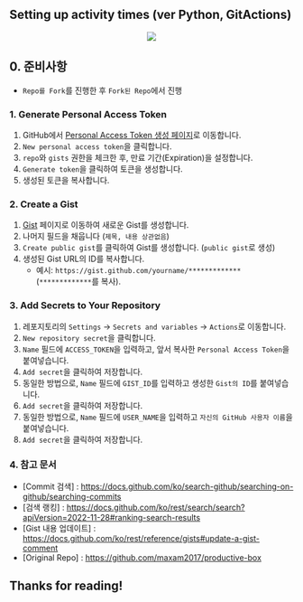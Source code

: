 ## Setting up activity times (ver Python, GitActions)

<div align='center'>
<img src='https://raw.githubusercontent.com/pozuhtuhv/service_ACTIVITY_TIMES/main/sample.png'>
</div>

## 0. 준비사항
- `Repo를 Fork`를 진행한 후 `Fork된 Repo`에서 진행

### 1. Generate Personal Access Token
1. GitHub에서 [Personal Access Token 생성 페이지](https://github.com/settings/tokens)로 이동합니다.
2. `New personal access token`을 클릭합니다.
3. `repo`와 `gists` 권한을 체크한 후, 만료 기간(Expiration)을 설정합니다.
4. `Generate token`을 클릭하여 토큰을 생성합니다.
5. 생성된 토큰을 복사합니다.

### 2. Create a Gist
1. [Gist](https://gist.github.com/) 페이지로 이동하여 새로운 Gist를 생성합니다.
2. 나머지 필드을 채웁니다 (`제목, 내용 상관없음`)
3. `Create public gist`를 클릭하여 Gist를 생성합니다. (`public gist`로 생성)
4. 생성된 Gist URL의 ID를 복사합니다.
   - 예시: `https://gist.github.com/yourname/*************` (`*************`를 복사).

### 3. Add Secrets to Your Repository
1. 레포지토리의 `Settings` -> `Secrets and variables` -> `Actions`로 이동합니다.
2. `New repository secret`을 클릭합니다.
3. `Name` 필드에 `ACCESS_TOKEN`을 입력하고, 앞서 복사한 `Personal Access Token`을 붙여넣습니다.
4. `Add secret`을 클릭하여 저장합니다.
5. 동일한 방법으로, `Name` 필드에 `GIST_ID`를 입력하고 생성한 `Gist의 ID`를 붙여넣습니다.
6. `Add secret`을 클릭하여 저장합니다.
7. 동일한 방법으로, `Name` 필드에 `USER_NAME`을 입력하고 `자신의 GitHub 사용자 이름`을 붙여넣습니다.
8. `Add secret`을 클릭하여 저장합니다.

### 4. 참고 문서
- [Commit 검색] : https://docs.github.com/ko/search-github/searching-on-github/searching-commits
- [검색 랭킹] : https://docs.github.com/ko/rest/search/search?apiVersion=2022-11-28#ranking-search-results
- [Gist 내용 업데이트] : https://docs.github.com/ko/rest/reference/gists#update-a-gist-comment
- [Original Repo] : https://github.com/maxam2017/productive-box

## Thanks for reading!
